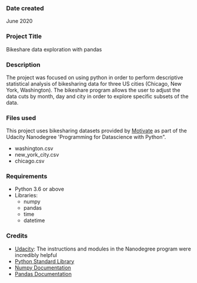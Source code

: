 ### Date created
June 2020

### Project Title
Bikeshare data exploration with pandas  

### Description
The project was focused on using python in order to perform descriptive statistical analysis of bikesharing data for three US cities (Chicago, New York, Washington).
The bikeshare program allows the user to adjust the data cuts by month, day and city in order to explore specific subsets of the data. 

### Files used
This project uses bikesharing datasets provided by [Motivate](https://www.motivateco.com/) as part of the Udacity Nanodegree 'Programming for Datascience with Python". 

* washington.csv
* new_york_city.csv
* chicago.csv

### Requirements
* Python 3.6 or above 
* Libraries: 
  * numpy
  * pandas
  * time
  * datetime

### Credits
* [Udacity](https://www.udacity.com/): The instructions and modules in the Nanodegree program were incredibly helpful
* [Python Standard Library](https://docs.python.org/3/library/)
* [Numpy Documentation](https://numpy.org/doc/stable/)
* [Pandas Documentation](https://pandas.pydata.org/docs/)



